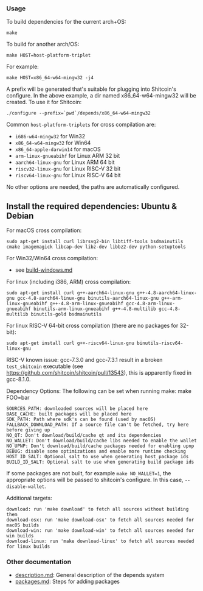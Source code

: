 ### Usage

To build dependencies for the current arch+OS:

    make

To build for another arch/OS:

    make HOST=host-platform-triplet

For example:

    make HOST=x86_64-w64-mingw32 -j4

A prefix will be generated that's suitable for plugging into Shitcoin's
configure. In the above example, a dir named x86_64-w64-mingw32 will be
created. To use it for Shitcoin:

    ./configure --prefix=`pwd`/depends/x86_64-w64-mingw32

Common `host-platform-triplets` for cross compilation are:

- `i686-w64-mingw32` for Win32
- `x86_64-w64-mingw32` for Win64
- `x86_64-apple-darwin14` for macOS
- `arm-linux-gnueabihf` for Linux ARM 32 bit
- `aarch64-linux-gnu` for Linux ARM 64 bit
- `riscv32-linux-gnu` for Linux RISC-V 32 bit
- `riscv64-linux-gnu` for Linux RISC-V 64 bit

No other options are needed, the paths are automatically configured.

Install the required dependencies: Ubuntu & Debian
--------------------------------------------------

For macOS cross compilation:

    sudo apt-get install curl librsvg2-bin libtiff-tools bsdmainutils cmake imagemagick libcap-dev libz-dev libbz2-dev python-setuptools

For Win32/Win64 cross compilation:

- see [build-windows.md](../doc/build-windows.md#cross-compilation-for-ubuntu-and-windows-subsystem-for-linux)

For linux (including i386, ARM) cross compilation:

    sudo apt-get install curl g++-aarch64-linux-gnu g++-4.8-aarch64-linux-gnu gcc-4.8-aarch64-linux-gnu binutils-aarch64-linux-gnu g++-arm-linux-gnueabihf g++-4.8-arm-linux-gnueabihf gcc-4.8-arm-linux-gnueabihf binutils-arm-linux-gnueabihf g++-4.8-multilib gcc-4.8-multilib binutils-gold bsdmainutils

For linux RISC-V 64-bit cross compilation (there are no packages for 32-bit):

    sudo apt-get install curl g++-riscv64-linux-gnu binutils-riscv64-linux-gnu

RISC-V known issue: gcc-7.3.0 and gcc-7.3.1 result in a broken `test_shitcoin` executable (see https://github.com/shitcoin/shitcoin/pull/13543),
this is apparently fixed in gcc-8.1.0.

Dependency Options:
The following can be set when running make: make FOO=bar

    SOURCES_PATH: downloaded sources will be placed here
    BASE_CACHE: built packages will be placed here
    SDK_PATH: Path where sdk's can be found (used by macOS)
    FALLBACK_DOWNLOAD_PATH: If a source file can't be fetched, try here before giving up
    NO_QT: Don't download/build/cache qt and its dependencies
    NO_WALLET: Don't download/build/cache libs needed to enable the wallet
    NO_UPNP: Don't download/build/cache packages needed for enabling upnp
    DEBUG: disable some optimizations and enable more runtime checking
    HOST_ID_SALT: Optional salt to use when generating host package ids
    BUILD_ID_SALT: Optional salt to use when generating build package ids

If some packages are not built, for example `make NO_WALLET=1`, the appropriate
options will be passed to shitcoin's configure. In this case, `--disable-wallet`.

Additional targets:

    download: run 'make download' to fetch all sources without building them
    download-osx: run 'make download-osx' to fetch all sources needed for macOS builds
    download-win: run 'make download-win' to fetch all sources needed for win builds
    download-linux: run 'make download-linux' to fetch all sources needed for linux builds

### Other documentation

- [description.md](description.md): General description of the depends system
- [packages.md](packages.md): Steps for adding packages

